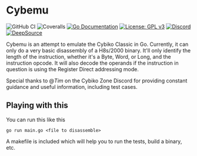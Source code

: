 # Cybemu
![GitHub CI](https://github.com/kn100/cybemu/actions/workflows/go.yml/badge.svg)
![Coveralls](https://coveralls.io/repos/github/kn100/cybemu/badge.svg?branch=master)
[![Go Documentation](https://godocs.io/github.com/kn100/cybemu/disassembler?status.svg)](https://godocs.io/github.com/kn100/cybemu/disassembler)
[![License: GPL v3](https://img.shields.io/badge/License-GPLv3-blue.svg)](https://www.gnu.org/licenses/gpl-3.0)
[![Discord](https://badgen.net/badge/icon/discord?icon=discord&label=The%20Cybiko%20Zone)](https://discord.gg/4E4Bjsjvyc)
[![DeepSource](https://deepsource.io/gh/kn100/cybemu.svg/?label=active+issues&show_trend=true&token=YSbPkpxvYCG4POBvgHCpL_5q)](https://deepsource.io/gh/kn100/cybemu/?ref=repository-badge)

Cybemu is an attempt to emulate the Cybiko Classic in Go. Currently, it can only do a very basic disassembly of a H8s/2000 binary. It'll only identify the length of the instruction, whether it's a Byte, Word, or Long, and the instruction opcode. It will also decode the operands if the instruction in question is using the Register Direct addressing mode.

Special thanks to @_Tim_ on the Cybiko Zone Discord for providing constant guidance and useful information, including test cases.

## Playing with this
You can run this like this
```
go run main.go <file to disassemble>
```

A makefile is included which will help you to run the tests, build a binary, etc.

